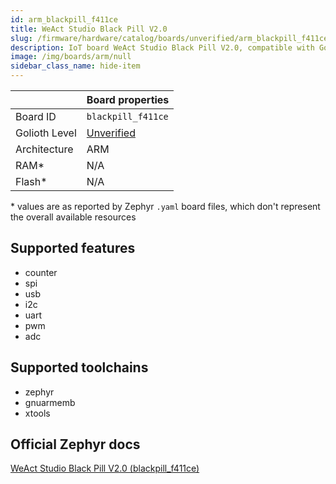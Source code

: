 ```yaml
---
id: arm_blackpill_f411ce
title: WeAct Studio Black Pill V2.0
slug: /firmware/hardware/catalog/boards/unverified/arm_blackpill_f411ce
description: IoT board WeAct Studio Black Pill V2.0, compatible with Golioth at unverified level.
image: /img/boards/arm/null
sidebar_class_name: hide-item
---
```


[//]: # (This is an auto-generated file, do not edit! Changes to it will be lost upon re-generation)



|                | Board properties     |
| -------------  | -------------------- |
| Board ID       | `blackpill_f411ce` |
| Golioth Level  | [Unverified](/firmware/hardware#unverified-boards) |
| Architecture   | ARM |
| RAM*           | N/A |
| Flash*         | N/A |

\* values are as reported by Zephyr `.yaml` board files, which don't represent the overall available resources



## Supported features

* counter
* spi
* usb
* i2c
* uart
* pwm
* adc

## Supported toolchains

* zephyr
* gnuarmemb
* xtools

## Official Zephyr docs

[WeAct Studio Black Pill V2.0 (blackpill_f411ce)](https://docs.zephyrproject.org/latest/boards/arm/blackpill_f411ce/doc/index.html)
